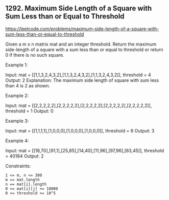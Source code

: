 ## 1292. Maximum Side Length of a Square with Sum Less than or Equal to Threshold

https://leetcode.com/problems/maximum-side-length-of-a-square-with-sum-less-than-or-equal-to-threshold

Given a m x n matrix mat and an integer threshold. Return the maximum side-length of a square with a sum less than or equal to threshold or return 0 if there is no such square.

Example 1:

Input: mat = [[1,1,3,2,4,3,2],[1,1,3,2,4,3,2],[1,1,3,2,4,3,2]], threshold = 4
Output: 2
Explanation: The maximum side length of square with sum less than 4 is 2 as shown.

Example 2:

Input: mat = [[2,2,2,2,2],[2,2,2,2,2],[2,2,2,2,2],[2,2,2,2,2],[2,2,2,2,2]], threshold = 1
Output: 0

Example 3:

Input: mat = [[1,1,1,1],[1,0,0,0],[1,0,0,0],[1,0,0,0]], threshold = 6
Output: 3

Example 4:

Input: mat = [[18,70],[61,1],[25,85],[14,40],[11,96],[97,96],[63,45]], threshold = 40184
Output: 2

Constraints:

    1 <= m, n <= 300
    m == mat.length
    n == mat[i].length
    0 <= mat[i][j] <= 10000
    0 <= threshold <= 10^5
